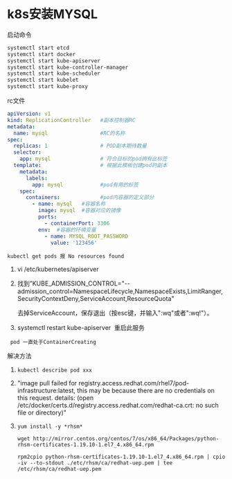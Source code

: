 # k8s安装MYSQL

启动命令

```sh
systemctl start etcd
systemctl start docker
systemctl start kube-apiserver
systemctl start kube-controller-manager
systemctl start kube-scheduler
systemctl start kubelet
systemctl start kube-proxy

```



rc文件

```yaml
apiVersion: v1
kind: ReplicationController   #副本控制器RC
metadata:
  name: mysql                 #RC的名称
spec:
  replicas: 1                 # POD副本期待数量
  selector:
    app: mysql                # 符合目标的pod拥有此标签
  template:                   # 根据此模板创建pod的副本
    metadata:
      labels:
        app: mysql            #pod有用的标签
    spec:
      containers:             #pod内容器的定义部分
        - name: mysql   #容器名称
          image: mysql  #容器对应的镜像
          ports:
            - containerPort: 3306
          env:  #容器的环境变量
            - name: MYSQL_ROOT_PASSWORD
              value: '123456'

```

`kubectl get pods 报 No resources found`

1. vi /etc/kubernetes/apiserver

2. 找到”KUBE_ADMISSION_CONTROL="--admission_control=NamespaceLifecycle,NamespaceExists,LimitRanger,SecurityContextDeny,ServiceAccount,ResourceQuota"

   去掉ServiceAccount，保存退出（按esc键，并输入":wq"或者":wq!"）。

3. systemctl restart kube-apiserver  重启此服务

` pod 一直处于ContainerCreating`

解决方法

1. `kubectl describe pod xxx`

2. "image pull failed for registry.access.redhat.com/rhel7/pod-infrastructure:latest, this may be because there are no credentials on this request.  details: (open /etc/docker/certs.d/registry.access.redhat.com/redhat-ca.crt: no such file or directory)"

3. ```
   yum install -y *rhsm*
   
   wget http://mirror.centos.org/centos/7/os/x86_64/Packages/python-rhsm-certificates-1.19.10-1.el7_4.x86_64.rpm
   
   rpm2cpio python-rhsm-certificates-1.19.10-1.el7_4.x86_64.rpm | cpio -iv --to-stdout ./etc/rhsm/ca/redhat-uep.pem | tee /etc/rhsm/ca/redhat-uep.pem
   ```

